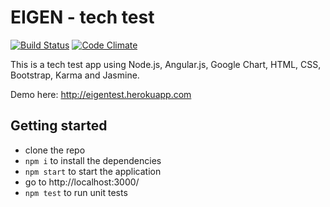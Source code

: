 # EIGEN - tech test

[![Build Status](https://travis-ci.org/MassimilianoMura/EIGEN-tech-test.svg)](https://travis-ci.org/MassimilianoMura/EIGEN-tech-test)
[![Code Climate](https://codeclimate.com/github/MassimilianoMura/EIGEN-tech-test/badges/gpa.svg)](https://codeclimate.com/github/MassimilianoMura/EIGEN-tech-test)


This is a tech test app using Node.js, Angular.js, Google Chart, HTML, CSS, Bootstrap, Karma and Jasmine.

Demo here: http://eigentest.herokuapp.com

## Getting started
- clone the repo
- `npm i` to install the dependencies
- `npm start` to start the application
- go to http://localhost:3000/
- `npm test` to run unit tests
